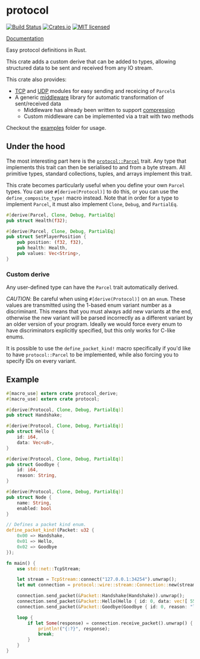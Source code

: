 # protocol

[![Build Status](https://travis-ci.org/dylanmckay/protocol.svg?branch=master)](https://travis-ci.org/dylanmckay/protocol)
[![Crates.io](https://img.shields.io/crates/v/protocol.svg)](https://crates.io/crates/protocol)
[![MIT licensed](https://img.shields.io/badge/license-MIT-blue.svg)](./LICENSE)

[Documentation](https://docs.rs/protocol)

Easy protocol definitions in Rust.

This crate adds a custom derive that can be added to types, allowing
structured data to be sent and received from any IO stream.

This crate also provides:

* [TCP](https://docs.rs/protocol/0.3.3/protocol/wire/stream/index.html) and [UDP](https://docs.rs/protocol/0.3.3/protocol/wire/dgram/index.html) modules for easy sending and receicing of `Parcel`s
* A generic [middleware](https://docs.rs/protocol/0.3.3/protocol/wire/middleware/index.html) library for automatic transformation of sent/received data
  * Middleware has already been written to support [compression](https://docs.rs/protocol/0.3.3/protocol/wire/middleware/compression/index.html)
  * Custom middleware can be implemented via a trait with two methods

Checkout the [examples](./examples) folder for usage.

## Under the hood

The most interesting part here is the [`protocol::Parcel`](https://docs.rs/protocol/0.3.3/protocol/trait.Parcel.html) trait. Any type that implements this trait can then be serialised to and from a byte stream. All primitive types, standard collections, tuples, and arrays implement this trait.

This crate becomes particularly useful when you define your own `Parcel` types. You can use `#[derive(Protocol)]` to do this, or you can use the `define_composite_type!` macro instead. Note that in order for a type to implement `Parcel`, it must also implement `Clone`, `Debug`, and `PartialEq`.

```rust
#[derive(Parcel, Clone, Debug, PartialEq]
pub struct Health(f32);

#[derive(Parcel, Clone, Debug, PartialEq]
pub struct SetPlayerPosition {
    pub position: (f32, f32),
    pub health: Health,
    pub values: Vec<String>,
}
```

### Custom derive

Any user-defined type can have the `Parcel` trait automatically derived.

*CAUTION*: Be careful when using `#[derive(Protocol)]` on an `enum`. These values are transmitted using the 1-based enum variant number as a discriminant. This means that you must always add new variants at the end, otherwise the new variant will be parsed incorrectly as a different variant by an older version of your program. Ideally we would force every enum to have discriminators explicitly specified, but this only works for C-like enums.

It is possible to use the `define_packet_kind!` macro specifically if you'd like to have `protocol::Parcel` to be implemented, while also forcing you to specify IDs on every variant.

## Example

```rust
#[macro_use] extern crate protocol_derive;
#[macro_use] extern crate protocol;

#[derive(Protocol, Clone, Debug, PartialEq)]
pub struct Handshake;

#[derive(Protocol, Clone, Debug, PartialEq)]
pub struct Hello {
    id: i64,
    data: Vec<u8>,
}

#[derive(Protocol, Clone, Debug, PartialEq)]
pub struct Goodbye {
    id: i64,
    reason: String,
}

#[derive(Protocol, Clone, Debug, PartialEq)]
pub struct Node {
    name: String,
    enabled: bool
}

// Defines a packet kind enum.
define_packet_kind!(Packet: u32 {
    0x00 => Handshake,
    0x01 => Hello,
    0x02 => Goodbye
});

fn main() {
    use std::net::TcpStream;

    let stream = TcpStream::connect("127.0.0.1:34254").unwrap();
    let mut connection = protocol::wire::stream::Connection::new(stream, protocol::wire::middleware::pipeline::default());

    connection.send_packet(&Packet::Handshake(Handshake)).unwrap();
    connection.send_packet(&Packet::Hello(Hello { id: 0, data: vec![ 55 ]})).unwrap();
    connection.send_packet(&Packet::Goodbye(Goodbye { id: 0, reason: "leaving".to_string() })).unwrap();

    loop {
        if let Some(response) = connection.receive_packet().unwrap() {
            println!("{:?}", response);
            break;
        }
    }
}

```

